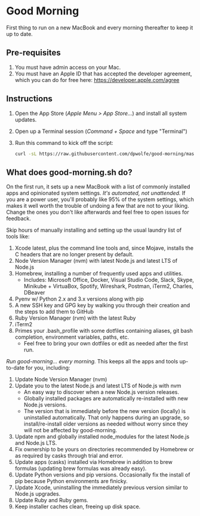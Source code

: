# Good Morning

First thing to run on a new MacBook and every morning thereafter to keep it up to date.

## Pre-requisites

1. You must have admin access on your Mac.
1. You must have an Apple ID that has accepted the developer agreement, which you can do
   for free here: <https://developer.apple.com/agree>

## Instructions

1. Open the App Store (_Apple Menu > App Store..._) and install all system updates.
2. Open up a Terminal session (_Command + Space_ and type "Terminal")
3. Run this command to kick off the script:

    ```sh
    curl -sL https://raw.githubusercontent.com/dpwolfe/good-morning/master/good-morning.sh | sh
    ```

## What does good-morning.sh do?

On the first run, it sets up a new MacBook with a list of commonly installed apps and
opinionated system settings. _It's automated, not unattended._ If you are a power user,
you'll probably like 95% of the system settings, which makes it well worth the trouble
of undoing a few that are not to your liking. Change the ones you don't like afterwards
and feel free to open issues for feedback.

Skip hours of manually installing and setting up the usual laundry list of tools like:

1. Xcode latest, plus the command line tools and, since Mojave, installs the C headers
   that are no longer present by default.
1. Node Version Manager (nvm) with latest Node.js and latest LTS of Node.js
1. Homebrew, installing a number of frequently used apps and utilities.
   - Includes: Microsoft Office, Docker, Visual Studio Code, Slack, Skype, Minikube + VirtuaBox,
     Spotify, Wireshark, Postman, iTerm2, Charles, DBeaver
1. Pyenv w/ Python 2.x and 3.x versions along with pip
1. A new SSH key and GPG key by walking you through their creation and the steps to add
   them to GitHub
1. Ruby Version Manager (rvm) with the latest Ruby
1. iTerm2
1. Primes your .bash_profile with some dotfiles containing aliases, git bash completion,
   environment variables, paths, etc.
   - Feel free to bring your own dotfiles or edit as needed after the first run.

_Run good-morning... every morning._ This keeps all the apps and tools up-to-date for you, including:

1. Update Node Version Manager (nvm)
1. Update you to the latest Node.js and latest LTS of Node.js with nvm
   - An easy way to discover when a new Node.js version releases.
   - Globally installed packages are automatically re-installed with new Node.js versions.
   - The version that is immediately before the new version (locally) is uninstalled automatically.
     That only happens during an upgrade, so install/re-install older versions as needed without worry since
     they will not be affected by good-morning.
1. Update npm and globally installed node_modules for the latest Node.js and Node.js LTS.
1. Fix ownership to be yours on directories recommended by Homebrew or as required by casks through trial and error.
1. Update apps (casks) installed via Homebrew in addition to brew formulas (updating brew formulas was already easy).
1. Update Python versions and pip versions. Occasionally fix the install of pip because Python environments are finicky.
1. Update Xcode, uninstalling the immediately previous version similar to Node.js upgrades.
1. Update Ruby and Ruby gems.
1. Keep installer caches clean, freeing up disk space.
